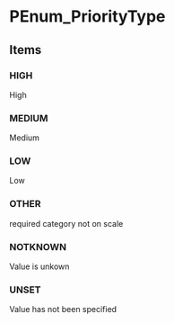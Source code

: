 # PEnum_PriorityType
<!-- end of short definition -->

## Items

### HIGH
High

### MEDIUM
Medium

### LOW
Low

### OTHER
required category not on scale

### NOTKNOWN
Value is unkown

### UNSET
Value has not been specified
